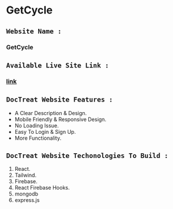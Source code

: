 # GetCycle

## `Website Name :`

### GetCycle

## `Available Live Site Link :`

### [link](https://dapper-rolypoly-d479bb.netlify.app)

## `DocTreat Website Features :`

- A Clear Description & Design.
- Mobile Friendly & Responsive Design.
- No Loading Issue.
- Easy To Login & Sign Up.
- More Functionality.

## `DocTreat Website Techonologies To Build : `

1. React.
2. Tailwind.
3. Firebase.
4. React Firebase Hooks.
5. mongodb
6. express.js
